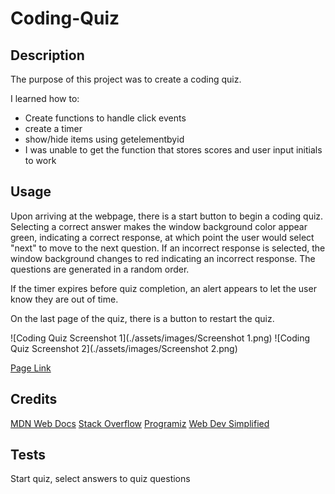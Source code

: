 # Coding-Quiz

## Description

The purpose of this project was to create a coding quiz.

I learned how to: 
<ul>
    <li>Create functions to handle click events</li>
    <li>create a timer</li>
    <li>show/hide items using getelementbyid </li>
    <li>I was unable to get the function that stores scores and user input initials to work</li> 
</ul>

## Usage

Upon arriving at the webpage, there is a start button to begin a coding quiz. Selecting a correct answer makes the window background color appear green, indicating a correct response, at which point the user would select "next" to move to the next question. If an incorrect response is selected, the window background changes to red indicating an incorrect response. The questions are generated in a random order.

If the timer expires before quiz completion, an alert appears to let the user know they are out of time.

On the last page of the quiz, there is a button to restart the quiz.


![Coding Quiz Screenshot 1](./assets/images/Screenshot 1.png)
![Coding Quiz Screenshot 2](./assets/images/Screenshot 2.png)

[Page Link](https://dovahkiinsupreme.github.io/Coding-Quiz/)

## Credits


[MDN Web Docs](https://developer.mozilla.org/en-US/)
[Stack Overflow](https://stackoverflow.com/questions) 
[Programiz](https://www.programiz.com/javascript/examples/generate-random-strings)
[Web Dev Simplified](https://www.youtube.com/@WebDevSimplified)


## Tests

Start quiz, select answers to quiz questions
